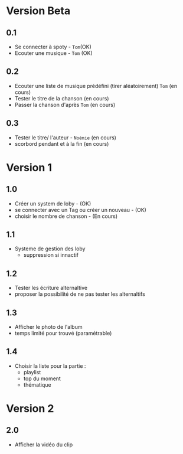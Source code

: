 # Version Beta
 ## 0.1
 - Se connecter à spoty - `Tom`(OK)
 - Ecouter une musique - `Tom` (OK)
 ## 0.2
 - Ecouter une liste de musique prédéfini (tirer aléatoirement) `Tom` (en cours)
 - Tester le titre de la chanson (en cours)
 - Passer la chanson d'après `Tom` (en cours)
 ## 0.3
 - Tester le titre/ l'auteur - `Noémie` (en cours)
 - scorbord pendant et à la fin (en cours)
# Version 1
## 1.0
 - Créer un system de loby - (OK)
 - se connecter avec un Tag ou créer un nouveau - (OK)
 - choisir le nombre de chanson - (En cours)
## 1.1
 - Systeme de gestion des loby
   - suppression si innactif
## 1.2
 - Tester les écriture alternaltive
 - proposer la possibilité de ne pas tester les alternaltifs
## 1.3
 - Afficher le photo de l'album 
 - temps limité pour trouvé (paramétrable)
## 1.4
 - Choisir la liste pour la partie :
    - playlist
    - top du moment
    - thématique
# Version 2
## 2.0
 - Afficher la vidéo du clip
